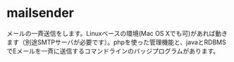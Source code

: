 mailsender
==========

メールの一斉送信をします。Linuxベースの環境(Mac OS Xでも可)があれば動きます（別途SMTPサーバが必要です）。phpを使った管理機能と、javaとRDBMSでEメールを一斉に送信するコマンドラインのバッジプログラムがあります。